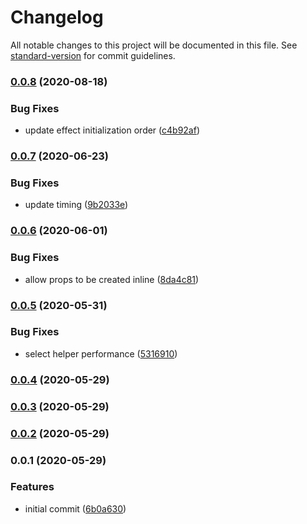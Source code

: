 # Changelog

All notable changes to this project will be documented in this file. See [standard-version](https://github.com/conventional-changelog/standard-version) for commit guidelines.

### [0.0.8](https://github.com/therealparmesh/use-react-saga/compare/v0.0.7...v0.0.8) (2020-08-18)

### Bug Fixes

- update effect initialization order ([c4b92af](https://github.com/therealparmesh/use-react-saga/commit/c4b92af6321c9ac927da0ff3141d6bb9f8fcf909))

### [0.0.7](https://github.com/therealparmesh/use-react-saga/compare/v0.0.6...v0.0.7) (2020-06-23)

### Bug Fixes

- update timing ([9b2033e](https://github.com/therealparmesh/use-react-saga/commit/9b2033e353c4e2b669f78b1c47d211d99d31a022))

### [0.0.6](https://github.com/therealparmesh/use-react-saga/compare/v0.0.5...v0.0.6) (2020-06-01)

### Bug Fixes

- allow props to be created inline ([8da4c81](https://github.com/therealparmesh/use-react-saga/commit/8da4c815e5e225741f68dac68bb6ab31170c266a))

### [0.0.5](https://github.com/therealparmesh/use-react-saga/compare/v0.0.4...v0.0.5) (2020-05-31)

### Bug Fixes

- select helper performance ([5316910](https://github.com/therealparmesh/use-react-saga/commit/53169100b648c821b5101d4df4b2b2dcf786bf6e))

### [0.0.4](https://github.com/therealparmesh/use-react-saga/compare/v0.0.3...v0.0.4) (2020-05-29)

### [0.0.3](https://github.com/therealparmesh/use-react-saga/compare/v0.0.2...v0.0.3) (2020-05-29)

### [0.0.2](https://github.com/therealparmesh/use-react-saga/compare/v0.0.1...v0.0.2) (2020-05-29)

### 0.0.1 (2020-05-29)

### Features

- initial commit ([6b0a630](https://github.com/therealparmesh/use-react-saga/commit/6b0a630e1980df09c760e2b17ac05606c17f5489))
